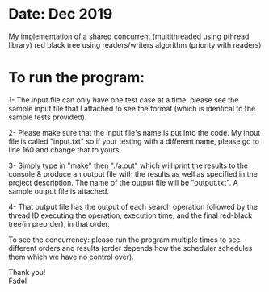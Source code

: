 # Date: Dec 2019 

My implementation of a shared concurrent (multithreaded using pthread library) red black tree using readers/writers algorithm (priority with readers)

# To run the program:

1- The input file can only have one test case at a time. please see the sample input file that I attached to see the format (which is identical to the sample tests provided). 

2- Please make sure that the input file's name is put into the code. My input file is called "input.txt" so if your testing with a different name, please go to line 160 and change that to yours.

3- Simply type in "make" then "./a.out" which will print the results to the console & produce an output file with the results as well as specified in the project description. The name of the output file will be "output.txt". A sample output file is attached. 

4- That output file has the output of each search operation followed by the thread ID executing the operation, execution time, and the final red-black tree(in preorder), in that order. 

To see the concurrency: please run the program multiple times to see different orders and results (order depends how the scheduler schedules them which we have no control over). 

Thank you! </br>
Fadel 
